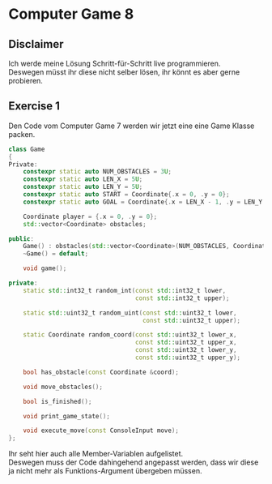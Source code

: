 # Computer Game 8

## Disclaimer

Ich werde meine Lösung Schritt-für-Schritt live programmieren.  
Deswegen müsst ihr diese nicht selber lösen, ihr könnt es aber gerne probieren.

## Exercise 1

Den Code vom Computer Game 7 werden wir jetzt eine eine Game Klasse packen.

```cpp
class Game
{
Private:
    constexpr static auto NUM_OBSTACLES = 3U;
    constexpr static auto LEN_X = 5U;
    constexpr static auto LEN_Y = 5U;
    constexpr static auto START = Coordinate{.x = 0, .y = 0};
    constexpr static auto GOAL = Coordinate{.x = LEN_X - 1, .y = LEN_Y - 1};

    Coordinate player = {.x = 0, .y = 0};
    std::vector<Coordinate> obstacles;

public:
    Game() : obstacles(std::vector<Coordinate>(NUM_OBSTACLES, Coordinate{})){};
    ~Game() = default;

    void game();

private:
    static std::int32_t random_int(const std::int32_t lower,
                                   const std::int32_t upper);

    static std::uint32_t random_uint(const std::uint32_t lower,
                                     const std::uint32_t upper);

    static Coordinate random_coord(const std::uint32_t lower_x,
                                   const std::uint32_t upper_x,
                                   const std::uint32_t lower_y,
                                   const std::uint32_t upper_y);

    bool has_obstacle(const Coordinate &coord);

    void move_obstacles();

    bool is_finished();

    void print_game_state();

    void execute_move(const ConsoleInput move);
};
```

Ihr seht hier auch alle Member-Variablen aufgelistet.  
Deswegen muss der Code dahingehend angepasst werden, dass wir diese ja nicht mehr als Funktions-Argument übergeben müssen.
